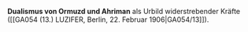 
**Dualismus von Ormuzd und Ahriman** als Urbild widerstrebender Kräfte ([[GA054 (13.) LUZIFER, Berlin, 22. Februar 1906|GA054/13]]).

